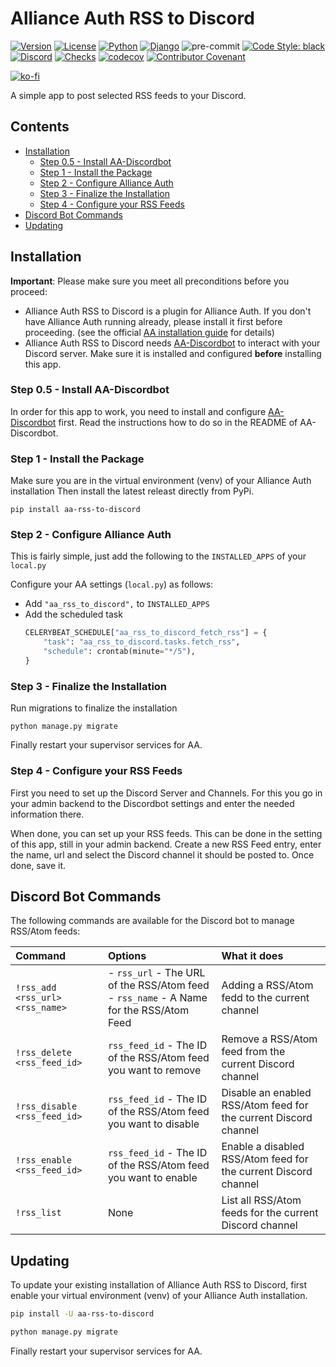 # Alliance Auth RSS to Discord

[![Version](https://img.shields.io/pypi/v/aa-rss-to-discord?label=release)](https://pypi.org/project/aa-rss-to-discord/)
[![License](https://img.shields.io/github/license/ppfeufer/aa-rss-to-discord)](https://github.com/ppfeufer/aa-rss-to-discord/blob/master/LICENSE)
[![Python](https://img.shields.io/pypi/pyversions/aa-rss-to-discord)](https://pypi.org/project/aa-rss-to-discord/)
[![Django](https://img.shields.io/pypi/djversions/aa-rss-to-discord?label=django)](https://pypi.org/project/aa-rss-to-discord/)
![pre-commit](https://img.shields.io/badge/pre--commit-enabled-brightgreen?logo=pre-commit&logoColor=white)
[![Code Style: black](https://img.shields.io/badge/code%20style-black-000000.svg)](http://black.readthedocs.io/en/latest/)
[![Discord](https://img.shields.io/discord/790364535294132234?label=discord)](https://discord.gg/zmh52wnfvM)
[![Checks](https://github.com/ppfeufer/aa-rss-to-discord/actions/workflows/automated-checks.yml/badge.svg)](https://github.com/ppfeufer/aa-rss-to-discord/actions/workflows/automated-checks.yml)
[![codecov](https://codecov.io/gh/ppfeufer/aa-rss-to-discord/branch/master/graph/badge.svg?token=LVEQ6W55ZB)](https://codecov.io/gh/ppfeufer/aa-rss-to-discord)
[![Contributor Covenant](https://img.shields.io/badge/Contributor%20Covenant-2.1-4baaaa.svg)](https://github.com/ppfeufer/aa-rss-to-discord/blob/master/CODE_OF_CONDUCT.md)

[![ko-fi](https://ko-fi.com/img/githubbutton_sm.svg)](https://ko-fi.com/N4N8CL1BY)

A simple app to post selected RSS feeds to your Discord.


## Contents

- [Installation](#installation)
  - [Step 0.5 - Install AA-Discordbot](#step-05---install-aa-discordbot)
  - [Step 1 - Install the Package](#step-1---install-the-package)
  - [Step 2 - Configure Alliance Auth](#step-2---configure-alliance-auth)
  - [Step 3 - Finalize the Installation](#step-3---finalize-the-installation)
  - [Step 4 - Configure your RSS Feeds](#step-4---configure-your-rss-feeds)
- [Discord Bot Commands](#discord-bot-commands)
- [Updating](#updating)


## Installation

**Important**: Please make sure you meet all preconditions before you proceed:

- Alliance Auth RSS to Discord is a plugin for Alliance Auth. If you don't have Alliance Auth running
  already, please install it first before proceeding. (see the official
  [AA installation guide](https://allianceauth.readthedocs.io/en/latest/installation/allianceauth.html) for details)
- Alliance Auth RSS to Discord needs [AA-Discordbot](https://github.com/pvyParts/allianceauth-discordbot)
  to interact with your Discord server. Make sure it is installed and configured
  **before** installing this app.


### Step 0.5 - Install AA-Discordbot

In order for this app to work, you need to install and configure
[AA-Discordbot](https://github.com/pvyParts/allianceauth-discordbot) first. Read the
instructions how to do so in the README of AA-Discordbot.


### Step 1 - Install the Package

Make sure you are in the virtual environment (venv) of your Alliance Auth
installation Then install the latest releast directly from PyPi.

```shell
pip install aa-rss-to-discord
```


### Step 2 - Configure Alliance Auth

This is fairly simple, just add the following to the `INSTALLED_APPS` of your `local.py`

Configure your AA settings (`local.py`) as follows:

- Add `"aa_rss_to_discord",` to `INSTALLED_APPS`
- Add the scheduled task
  ```python
  CELERYBEAT_SCHEDULE["aa_rss_to_discord_fetch_rss"] = {
      "task": "aa_rss_to_discord.tasks.fetch_rss",
      "schedule": crontab(minute="*/5"),
  }
  ```


### Step 3 - Finalize the Installation

Run migrations to finalize the installation

```shell
python manage.py migrate
```

Finally restart your supervisor services for AA.


### Step 4 - Configure your RSS Feeds

First you need to set up the Discord Server and Channels. For this you go in your
admin backend to the Discordbot settings and enter the needed information there.

When done, you can set up your RSS feeds. This can be done in the setting of this
app, still in your admin backend. Create a new RSS Feed entry, enter the name, url
and select the Discord channel it should be posted to. Once done, save it.


## Discord Bot Commands

The following commands are available for the Discord bot to manage RSS/Atom feeds:

| Command | Options | What it does |
|:---|:---|:---|
| `!rss_add <rss_url> <rss_name>` | - `rss_url` - The URL of the RSS/Atom feed<br>- `rss_name` - A Name for the RSS/Atom Feed | Adding a RSS/Atom fedd to the current channel |
| `!rss_delete <rss_feed_id>` | `rss_feed_id` - The ID of the RSS/Atom feed you want to remove |  Remove a RSS/Atom feed from the current Discord channel |
| `!rss_disable <rss_feed_id>` | `rss_feed_id` - The ID of the RSS/Atom feed you want to disable |  Disable an enabled RSS/Atom feed for the current Discord channel |
| `!rss_enable <rss_feed_id>` | `rss_feed_id` - The ID of the RSS/Atom feed you want to enable |  Enable a disabled RSS/Atom feed for the current Discord channel |
| `!rss_list` | None |  List all RSS/Atom feeds for the current Discord channel |

## Updating

To update your existing installation of Alliance Auth RSS to Discord, first enable your
virtual environment (venv) of your Alliance Auth installation.

```bash
pip install -U aa-rss-to-discord

python manage.py migrate
```

Finally restart your supervisor services for AA.
